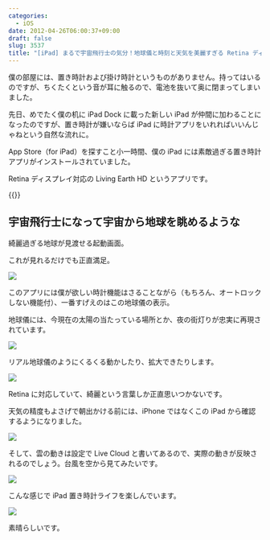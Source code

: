 ```yaml
---
categories:
  - iOS
date: 2012-04-26T06:00:37+09:00
draft: false
slug: 3537
title: "[iPad] まるで宇宙飛行士の気分！地球儀と時刻と天気を美麗すぎる Retina ディスプレイで眺める"
---
```


僕の部屋には、置き時計および掛け時計というものがありません。持ってはいるのですが、ちくたくという音が耳に触るので、電池を抜いて奥に閉まってしまいました。

先日、めでたく僕の机に iPad Dock に載った新しい iPad が仲間に加わることになったのですが、置き時計が嫌いならば iPad に時計アプリをいれればいいんじゃねという自然な流れに。

App Store（for iPad）を探すこと小一時間、僕の iPad には素敵過ぎる置き時計アプリがインストールされていました。

Retina ディスプレイ対応の Living Earth HD というアプリです。

{{<app id="379869627" title="Living Earth HD 1.51（￥85）" src="https://a5.mzstatic.com/us/r1000/077/Purple/v4/84/86/e3/8486e3d5-54a9-42d5-8948-cc19dd7d055c/mzl.tkmrdzyi.100x100-75.png">}}

## 宇宙飛行士になって宇宙から地球を眺めるような

綺麗過ぎる地球が見渡せる起動画面。

これが見れるだけでも正直満足。

![](/images/2012/04/3537_1.png)

このアプリには僕が欲しい時計機能はさることながら（もちろん、オートロックしない機能付）、一番すげえのはこの地球儀の表示。

地球儀には、今現在の太陽の当たっている場所とか、夜の街灯りが忠実に再現されています。

![](/images/2012/04/3537_2.png)

リアル地球儀のようにくるくる動かしたり、拡大できたりします。

![](/images/2012/04/3537_3.png)

Retina に対応していて、綺麗という言葉しか正直思いつかないです。

天気の精度もよさげで朝出かける前には、iPhone ではなくこの iPad から確認するようになりました。

![](/images/2012/04/3537_4.png)

そして、雲の動きは設定で Live Cloud と書いてあるので、実際の動きが反映されるのでしょう。台風を空から見てみたいです。

![](/images/2012/04/3537_5.png)

こんな感じで iPad 置き時計ライフを楽しんでいます。

![](/images/2012/04/3537_6.jpg)

素晴らしいです。
